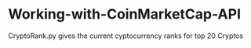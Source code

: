 # Working-with-CoinMarketCap-API
CryptoRank.py  gives the current cyptocurrency ranks for top 20 Cryptos
